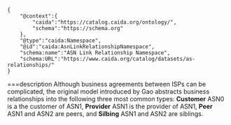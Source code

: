 ~~~metadata
{
    "@context":{
        "caida":"https://catalog.caida.org/ontology/",
        "schema":"https://schema.org"
    },
    "@type":"caida:Namespace",
    "@id":"caida:AsnLinkRelationshipNamespace",
    "schema:name":"ASN Link Relationship Namespace",
    "schema:URL":"https://www.caida.org/catalog/datasets/as-relationships/"
}
~~~
===description
Although business agreements between ISPs can be complicated, the original model introduced by Gao 
abstracts business relationships into the following three most common types:
<b>Customer</b> ASN0 is a the customer of ASN1, <b>Provider</b> ASN1 is the provider of ASN1,
<b>Peer</b> ASN1 and ASN2 are peers, and <b>Silbing</b> ASN1 and ASN2 are siblings.
